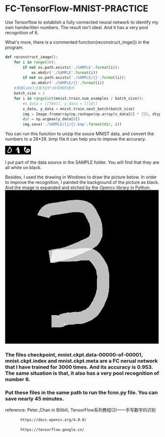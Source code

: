 # FC-TensorFlow-MNIST-PRACTICE
Use Tensorflow to establish a fully connected neural network to identify my own handwritten numbers.
The result isn't ideal. And it has a very pool recognition of 6.

What's more, there is a commented function(reconstruct_imge()) in the program.
```python
def reconstruct_image():
    for i in range(10):
        if not os.path.exists('./SAMPLE'.format(i)):
            os.mkdir('./SAMPLE'.format(i))
        if not os.path.exists('./SAMPLE/{}'.format(i)):
            os.mkdir('./SAMPLE/{}'.format(i))
    #根据label分发为28*28规格的图片
    batch_size = 1
    for i in range(int(mnist.train.num_examples / batch_size)):
        #x_data = [[784]], y_data = [[10]]
        x_data, y_data = mnist.train.next_batch(batch_size)
        img = Image.fromarray(np.reshape(np.array(x_data[0] * 255, dtype = 'uint8'), newshape = (28,28)))#将图片的格式转化成Image能用的格式
        dir = np.argmax(y_data[0])
        img.save('./SAMPLE/{}/{}.bmp'.format(dir, i))
```
You can run this function to unzip the souce MNIST data, and convert the numbers to a 28*28 .bmp file.It can
help you to impove the accuracy.


![0](https://github.com/yukiiwong/FC-TensorFlow-MNIST-PRACTICE/blob/master/SAMPLE/0/10.bmp)![6](https://github.com/yukiiwong/FC-TensorFlow-MNIST-PRACTICE/blob/master/SAMPLE/1/12.bmp)![6](https://github.com/yukiiwong/FC-TensorFlow-MNIST-PRACTICE/blob/master/SAMPLE/6/3.bmp)

I put part of the data source in the SAMPLE folder. You will find that they are all white on black. 

Besides, I used the drawing in Windows to draw the picture below. In order to improve the recognition, I painted the background of the picture as black.
And the image is expanded and etched by the Opencv library in Python.
![3](https://github.com/yukiiwong/FC-TensorFlow-MNIST-PRACTICE/blob/master/1.jpg)

### The files checkpoint, mnist.ckpt.data-00000-of-00001, mnist.ckpt.index and mnist.ckpt.meta are a FC nerual network that I have trained for 3000 times. And its accuracy is 0.953. The same situation is that, it also has a very pool recognition of number 6.

### Put these files in the same path to run the fcnn.py file. You can save nearly 45 minutes.

reference: Peter_Chan in Bilibili, TensorFlow系列教程(2)——手写数字的识别

           https://docs.opencv.org/4.0.0/
           
           https://tensorflow.google.cn/
